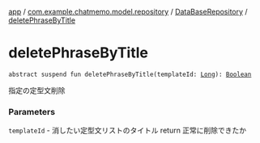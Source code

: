 [app](../../index.md) / [com.example.chatmemo.model.repository](../index.md) / [DataBaseRepository](index.md) / [deletePhraseByTitle](./delete-phrase-by-title.md)

# deletePhraseByTitle

`abstract suspend fun deletePhraseByTitle(templateId: `[`Long`](https://kotlinlang.org/api/latest/jvm/stdlib/kotlin/-long/index.html)`): `[`Boolean`](https://kotlinlang.org/api/latest/jvm/stdlib/kotlin/-boolean/index.html)

指定の定型文削除

### Parameters

`templateId` - 消したい定型文リストのタイトル
return 正常に削除できたか
